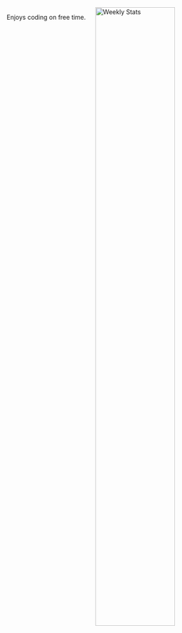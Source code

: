<a href="https://wakatime.com/@CortezSMz" target="_blank">
	<img width="60%" align="right" alt="Weekly Stats" src="https://github-readme-stats.vercel.app/api/wakatime?username=CortezSMz&border_radius=6px&theme=dark&bg_color=161b22&border_color=30363d&icon_color=58a6ff&show_icons=true&custom_title=Weekly%20Stats">
</a>

Enjoys coding on free time.
